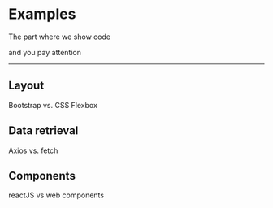 # Examples

The part where we show code <!-- .element: class="fragment" -->

and you pay attention <!-- .element: class="fragment" -->

---

## Layout <!-- .element: class="fragment" -->

Bootstrap vs. CSS Flexbox <!-- .element: class="fragment" -->

## Data retrieval <!-- .element: class="fragment" -->

Axios vs. fetch <!-- .element: class="fragment" -->

## Components <!-- .element: class="fragment" -->

reactJS vs web components <!-- .element: class="fragment" -->

